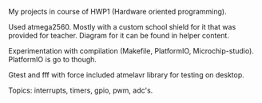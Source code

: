 My projects in course of HWP1 (Hardware oriented programming). 

Used atmega2560. Mostly with a custom school shield for it that was provided for teacher. Diagram for it can be found in helper content.

Experimentation with compilation (Makefile, PlatformIO, Microchip-studio). PlatformIO is go to though.

Gtest and fff with force included atmelavr library for testing on desktop.

Topics: interrupts, timers, gpio, pwm, adc's.